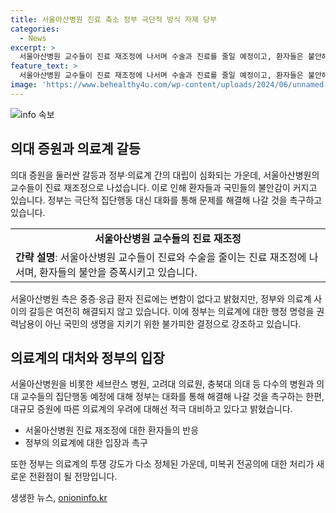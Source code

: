 ```yaml
---
title: 서울아산병원 진료 축소 정부 극단적 방식 자제 당부
categories:
  - News
excerpt: >
  서울아산병원 교수들이 진료 재조정에 나서며 수술과 진료를 줄일 예정이고, 환자들은 불안해하는 상황. 정부와 의료계의 갈등 속에서 대화를 통한 해결을 촉구하며, 의대 증원 문제에 대한 입장을 밝히고 있는 가운데, 의료계의 투쟁과 정부의 조치가 새로운 전망을 열 것으로 전망.
feature_text: >
  서울아산병원 교수들이 진료 재조정에 나서며 수술과 진료를 줄일 예정이고, 환자들은 불안해하는 상황. 정부와 의료계의 갈등 속에서 대화를 통한 해결을 촉구하며, 의대 증원 문제에 대한 입장을 밝히고 있는 가운데, 의료계의 투쟁과 정부의 조치가 새로운 전망을 열 것으로 전망.
image: 'https://www.behealthy4u.com/wp-content/uploads/2024/06/unnamed-file.png'
---
```


<p><img src="https://www.behealthy4u.com/wp-content/uploads/2024/06/unnamed-file.png" alt="info 속보" /></p>

<h2 data-ke-size="size26">의대 증원과 의료계 갈등</h2>

<p data-ke-size="size16">의대 증원을 둘러싼 갈등과 정부·의료계 간의 대립이 심화되는 가운데, 서울아산병원의 교수들이 진료 재조정으로 나섰습니다. 이로 인해 환자들과 국민들의 불안감이 커지고 있습니다. 정부는 극단적 집단행동 대신 대화를 통해 문제를 해결해 나갈 것을 촉구하고 있습니다.</p>

<table>
  <tr>
    <td style="text-align: center; height: 17px;"><b>서울아산병원 교수들의 진료 재조정</b></td>
  </tr>
  <tr>
    <td><b>간략 설명</b>: 서울아산병원 교수들이 진료와 수술을 줄이는 진료 재조정에 나서며, 환자들의 불안을 증폭시키고 있습니다.</td>
  </tr>
</table>

<p data-ke-size="size16">서울아산병원 측은 중증·응급 환자 진료에는 변함이 없다고 밝혔지만, 정부와 의료계 사이의 갈등은 여전히 해결되지 않고 있습니다. 이에 정부는 의료계에 대한 행정 명령을 권력남용이 아닌 국민의 생명을 지키기 위한 불가피한 결정으로 강조하고 있습니다.</p>

<h2 data-ke-size="size26">의료계의 대처와 정부의 입장</h2>

<p data-ke-size="size16">서울아산병원을 비롯한 세브란스 병원, 고려대 의료원, 충북대 의대 등 다수의 병원과 의대 교수들의 집단행동 예정에 대해 정부는 대화를 통해 해결해 나갈 것을 촉구하는 한편, 대규모 증원에 따른 의료계의 우려에 대해선 적극 대비하고 있다고 밝혔습니다.</p>

<ul>
  <li>서울아산병원 진료 재조정에 대한 환자들의 반응</li>
  <li>정부의 의료계에 대한 입장과 촉구</li>
</ul>

<p data-ke-size="size16">또한 정부는 의료계의 투쟁 강도가 다소 정체된 가운데, 미복귀 전공의에 대한 처리가 새로운 전환점이 될 전망입니다.</p>
생생한 뉴스, <a href="https://onioninfo.kr" rel="dofollow">onioninfo.kr</a>


